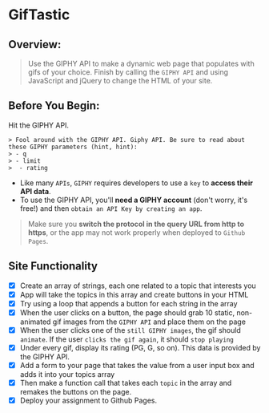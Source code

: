 # GifTastic

## Overview:

> Use the GIPHY API to make a dynamic web page that populates with gifs of your choice. Finish by calling the `GIPHY API` and using JavaScript and jQuery to change the HTML of your site.

## Before You Begin:

Hit the GIPHY API.

    > Fool around with the GIPHY API. Giphy API. Be sure to read about these GIPHY parameters (hint, hint):
    > - q
    > - limit
    >  - rating

* Like many `APIs`, `GIPHY` requires developers to use a `key` to **access their API data**. 
* To use the GIPHY API, you'll **need a GIPHY account** (don't worry, it's free!) and then `obtain an API Key by creating an app`.
    
> Make sure you **switch the protocol in the query URL from http to https**, or the app may not work properly when deployed to `Github Pages`.

## Site Functionality

   - [x] Create an array of strings, each one related to a topic that interests you
   - [x] App will take the topics in this array and create buttons in your HTML
   - [x] Try using a loop that appends a button for each string in the array
   - [x] When the user clicks on a button, the page should grab 10 static, non-animated gif images from the `GIPHY API` and place them on the page
   - [x] When the user clicks one of the `still GIPHY images`, the gif should `animate`. If the user `clicks the gif again`, it should `stop playing`
   - [x] Under every gif, display its rating (PG, G, so on). This data is provided by the GIPHY API.
   - [x] Add a form to your page that takes the value from a user input box and adds it into your topics array
   - [x] Then make a function call that takes each `topic` in the array and remakes the buttons on the page.
   - [x] Deploy your assignment to Github Pages.
